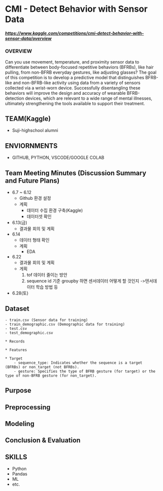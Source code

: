 # CMI - Detect Behavior with Sensor Data
##### https://www.kaggle.com/competitions/cmi-detect-behavior-with-sensor-data/overview

### OVERVIEW
Can you use movement, temperature, and proximity sensor data to differentiate between body-focused repetitive behaviors (BFRBs), like hair pulling, from non-BFRB everyday gestures, like adjusting glasses? The goal of this competition is to develop a predictive model that distinguishes BFRB-like and non-BFRB-like activity using data from a variety of sensors collected via a wrist-worn device. Successfully disentangling these behaviors will improve the design and accuracy of wearable BFRB-detection devices, which are relevant to a wide range of mental illnesses, ultimately strengthening the tools available to support their treatment.

## TEAM(Kaggle)
- Suji-highschool alumni

## ENVIORNMENTS
- GITHUB, PYTHON, VSCODE/GOOGLE COLAB

## Team Meeting Minutes (Discussion Summary and Future Plans)
* 6.7 ~ 6.12
    - Github 환경 설정
    - 계획
        - 데이터 수집 환경 구축(Kaggle)
        - 데이터셋 확인
* 6.13(금)
    - 결과물 회의 및 계획
* 6.14 
    - 데이터 형태 확인
    - 계획
        - EDA
* 6.22
    - 결과물 회의 및 계획
    - 게획
        1. tof 데이터 줄이는 방안
        2. sequence id 기준 groupby 하면 센서데이터 어떻게 할 것인지 ->텐서데이터 학습 방법 등
* 6.28(토) 

## Dataset
    - train.csv (Sensor data for training)
    - train_demographic.csv (Demographic data for training)
    - test.csv
    - test_demographic.csv

    * Records 

    * Features
    
    * Target
        - sequence_type: Indicates whether the sequence is a target (BFRBs) or non_target (not BFRBs).
        - gesture: Specifies the type of BFRB gesture (for target) or the type of non-BFRB gesture (for non_target).

## Purpose

## Preprocessing

## Modeling

## Conclusion & Evaluation


## SKILLS
- Python
- Pandas
- ML
- etc.